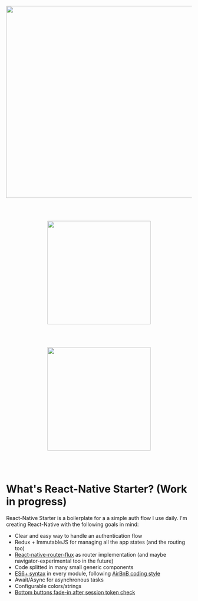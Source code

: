 <p align="center">
  <img align="center" src="https://raw.githubusercontent.com/mmazzarolo/react-native-starter/master/src/assets/images/logo.png" width="520">  
</p>

<br />
<br />

<p align="center"> 
  <img align="center" src="https://raw.githubusercontent.com/mmazzarolo/react-native-starter/master/src/assets/images/main-screen.png" width="280"> 
</p>

<br />
<br />

<p align="center">
  <img align="center" src="https://raw.githubusercontent.com/mmazzarolo/react-native-starter/master/src/assets/images/signup-bottom-modal.png" width="280">  
</p>

<br />
<br />

# What's React-Native Starter? (Work in progress)
React-Native Starter is a boilerplate for a a simple auth flow I use daily.
I'm creating React-Native with the following goals in mind:
- Clear and easy way to handle an authentication flow
- Redux + ImmutableJS for managing all the app states (and the routing too)
- [React-native-router-flux](https://github.com/aksonov/react-native-router-flux) as router implementation (and maybe navigator-experimental too in the future)
- Code splitted in many small generic components
- [ES6+ syntax](https://babeljs.io/blog/2015/06/07/react-on-es6-plus) in every module, following [AirBnB coding style](https://github.com/airbnb/javascript)
- Await/Async for asynchronous tasks
- Configurable colors/strings
- [Bottom buttons fade-in after session token check](http://im.ezgif.com/tmp/ezgif-1885810437.gif)
